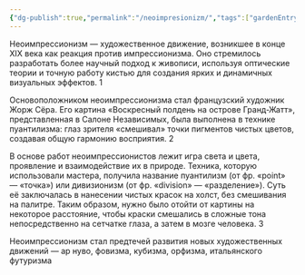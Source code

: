 ```yaml
---
{"dg-publish":true,"permalink":"/neoimpresionizm/","tags":["gardenEntry"]}
---
```


Неоимпрессионизм — художественное движение, возникшее в конце XIX века как реакция против импрессионизма. Оно стремилось разработать более научный подход к живописи, используя оптические теории и точную работу кистью для создания ярких и динамичных визуальных эффектов. 1

Основоположником неоимпрессионизма стал французский художник Жорж Сёра. Его картина «Воскресный полдень на острове Гранд-Жатт», представленная в Салоне Независимых, была выполнена в технике пуантилизма: глаз зрителя «смешивал» точки пигментов чистых цветов, создавая общую гармонию восприятия. 2

В основе работ неоимпрессионистов лежит игра света и цвета, проявление и взаимодействие их в природе. Техника, которую использовали мастера, получила название пуантилизм (от фр. «point» — «точка») или дивизионизм (от фр. «division» — «разделение»). Суть её заключалась в нанесении чистых красок на холст, без смешивания на палитре. Таким образом, нужно было отойти от картины на некоторое расстояние, чтобы краски смешались в сложные тона непосредственно на сетчатке глаза, а затем в мозге человека. 3

Неоимпрессионизм стал предтечей развития новых художественных движений — ар нуво, фовизма, кубизма, орфизма, итальянского футуризма